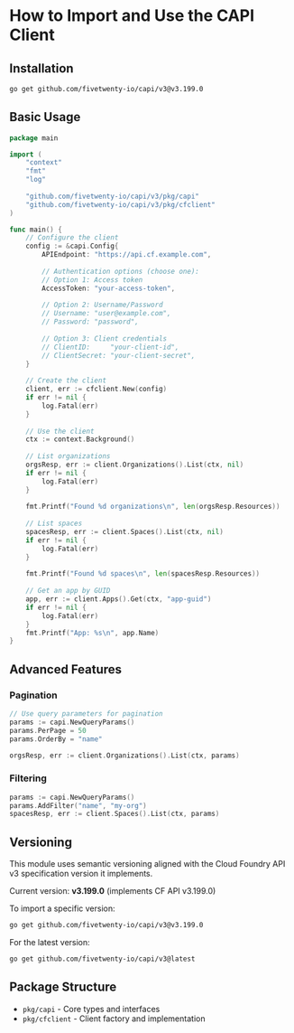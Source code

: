 # How to Import and Use the CAPI Client

## Installation

```bash
go get github.com/fivetwenty-io/capi/v3@v3.199.0
```

## Basic Usage

```go
package main

import (
    "context"
    "fmt"
    "log"
    
    "github.com/fivetwenty-io/capi/v3/pkg/capi"
    "github.com/fivetwenty-io/capi/v3/pkg/cfclient"
)

func main() {
    // Configure the client
    config := &capi.Config{
        APIEndpoint: "https://api.cf.example.com",
        
        // Authentication options (choose one):
        // Option 1: Access token
        AccessToken: "your-access-token",
        
        // Option 2: Username/Password
        // Username: "user@example.com",
        // Password: "password",
        
        // Option 3: Client credentials
        // ClientID:     "your-client-id",
        // ClientSecret: "your-client-secret",
    }
    
    // Create the client
    client, err := cfclient.New(config)
    if err != nil {
        log.Fatal(err)
    }
    
    // Use the client
    ctx := context.Background()
    
    // List organizations
    orgsResp, err := client.Organizations().List(ctx, nil)
    if err != nil {
        log.Fatal(err)
    }
    
    fmt.Printf("Found %d organizations\n", len(orgsResp.Resources))
    
    // List spaces
    spacesResp, err := client.Spaces().List(ctx, nil)
    if err != nil {
        log.Fatal(err)
    }
    
    fmt.Printf("Found %d spaces\n", len(spacesResp.Resources))
    
    // Get an app by GUID
    app, err := client.Apps().Get(ctx, "app-guid")
    if err != nil {
        log.Fatal(err)
    }
    fmt.Printf("App: %s\n", app.Name)
}
```

## Advanced Features

### Pagination

```go
// Use query parameters for pagination
params := capi.NewQueryParams()
params.PerPage = 50
params.OrderBy = "name"

orgsResp, err := client.Organizations().List(ctx, params)
```

### Filtering

```go
params := capi.NewQueryParams()
params.AddFilter("name", "my-org")
spacesResp, err := client.Spaces().List(ctx, params)
```

## Versioning

This module uses semantic versioning aligned with the Cloud Foundry API v3 specification version it implements.

Current version: **v3.199.0** (implements CF API v3.199.0)

To import a specific version:
```bash
go get github.com/fivetwenty-io/capi/v3@v3.199.0
```

For the latest version:
```bash
go get github.com/fivetwenty-io/capi/v3@latest
```

## Package Structure

- `pkg/capi` - Core types and interfaces
- `pkg/cfclient` - Client factory and implementation